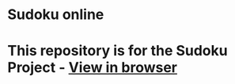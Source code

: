 # Sudoku online

This repository is for the Sudoku Project - [View in browser](https://pnataly.github.io/sudoku/)
=======
